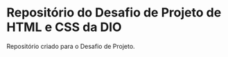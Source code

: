 # Repositório do Desafio de Projeto de HTML e CSS da DIO
Repositório criado para o Desafio de Projeto.

